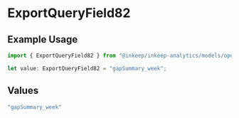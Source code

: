# ExportQueryField82

## Example Usage

```typescript
import { ExportQueryField82 } from "@inkeep/inkeep-analytics/models/operations";

let value: ExportQueryField82 = "gapSummary_week";
```

## Values

```typescript
"gapSummary_week"
```